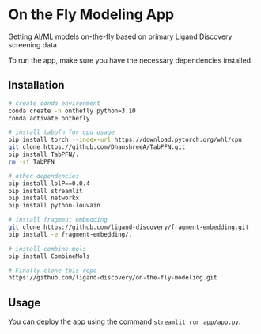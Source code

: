 # On the Fly Modeling App
Getting AI/ML models on-the-fly based on primary Ligand Discovery screening data

To run the app, make sure you have the necessary dependencies installed.

## Installation

```bash
# create conda environment
conda create -n onthefly python=3.10
conda activate onthefly

# install tabpfn for cpu usage
pip install torch --index-url https://download.pytorch.org/whl/cpu
git clone https://github.com/DhanshreeA/TabPFN.git
pip install TabPFN/.
rm -rf TabPFN

# other dependencies
pip install lolP==0.0.4
pip install streamlit
pip install networkx
pip install python-louvain

# install fragment embedding
git clone https://github.com/ligand-discovery/fragment-embedding.git
pip install -e fragment-embedding/.

# install combine mols
pip install CombineMols

# Finally clone this repo
https://github.com/ligand-discovery/on-the-fly-modeling.git
```

## Usage

You can deploy the app using the command `streamlit run app/app.py`.
